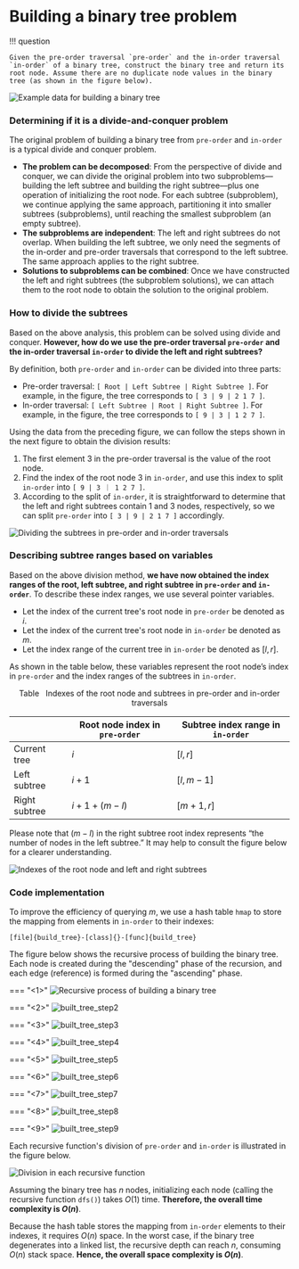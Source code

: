 # Building a binary tree problem

!!! question

    Given the pre-order traversal `pre-order` and the in-order traversal `in-order` of a binary tree, construct the binary tree and return its root node. Assume there are no duplicate node values in the binary tree (as shown in the figure below).

![Example data for building a binary tree](build_binary_tree_problem.assets/build_tree_example.png)

### Determining if it is a divide-and-conquer problem

The original problem of building a binary tree from `pre-order` and `in-order` is a typical divide and conquer problem.

- **The problem can be decomposed**: From the perspective of divide and conquer, we can divide the original problem into two subproblems—building the left subtree and building the right subtree—plus one operation of initializing the root node. For each subtree (subproblem), we continue applying the same approach, partitioning it into smaller subtrees (subproblems), until reaching the smallest subproblem (an empty subtree).
- **The subproblems are independent**: The left and right subtrees do not overlap. When building the left subtree, we only need the segments of the in-order and pre-order traversals that correspond to the left subtree. The same approach applies to the right subtree.
- **Solutions to subproblems can be combined**: Once we have constructed the left and right subtrees (the subproblem solutions), we can attach them to the root node to obtain the solution to the original problem.

### How to divide the subtrees

Based on the above analysis, this problem can be solved using divide and conquer. **However, how do we use the pre-order traversal `pre-order` and the in-order traversal `in-order` to divide the left and right subtrees?**

By definition, both `pre-order` and `in-order` can be divided into three parts:

- Pre-order traversal: `[ Root | Left Subtree | Right Subtree ]`. For example, in the figure, the tree corresponds to `[ 3 | 9 | 2 1 7 ]`.
- In-order traversal: `[ Left Subtree | Root | Right Subtree ]`. For example, in the figure, the tree corresponds to `[ 9 | 3 | 1 2 7 ]`.

Using the data from the preceding figure, we can follow the steps shown in the next figure to obtain the division results:

1. The first element 3 in the pre-order traversal is the value of the root node.
2. Find the index of the root node 3 in `in-order`, and use this index to split `in-order` into `[ 9 | 3 ｜ 1 2 7 ]`.
3. According to the split of `in-order`, it is straightforward to determine that the left and right subtrees contain 1 and 3 nodes, respectively, so we can split `pre-order` into `[ 3 | 9 | 2 1 7 ]` accordingly.

![Dividing the subtrees in pre-order and in-order traversals](build_binary_tree_problem.assets/build_tree_pre-order_in-order_division.png)

### Describing subtree ranges based on variables

Based on the above division method, **we have now obtained the index ranges of the root, left subtree, and right subtree in `pre-order` and `in-order`**. To describe these index ranges, we use several pointer variables.

- Let the index of the current tree's root node in `pre-order` be denoted as $i$.
- Let the index of the current tree's root node in `in-order` be denoted as $m$.
- Let the index range of the current tree in `in-order` be denoted as $[l, r]$.

As shown in the table below, these variables represent the root node’s index in `pre-order` and the index ranges of the subtrees in `in-order`.

<p align="center"> Table <id> &nbsp; Indexes of the root node and subtrees in pre-order and in-order traversals </p>

|               | Root node index in `pre-order` | Subtree index range in `in-order`    |
| ------------- | ----------------------------- | ----------------------------------- |
| Current tree  | $i$                           | $[l, r]$                            |
| Left subtree  | $i + 1$                       | $[l, m-1]$                          |
| Right subtree | $i + 1 + (m - l)$             | $[m+1, r]$                          |

Please note that $(m-l)$ in the right subtree root index represents “the number of nodes in the left subtree.” It may help to consult the figure below for a clearer understanding.

![Indexes of the root node and left and right subtrees](build_binary_tree_problem.assets/build_tree_division_pointers.png)

### Code implementation

To improve the efficiency of querying $m$, we use a hash table `hmap` to store the mapping from elements in `in-order` to their indexes:

```src
[file]{build_tree}-[class]{}-[func]{build_tree}
```

The figure below shows the recursive process of building the binary tree. Each node is created during the "descending" phase of the recursion, and each edge (reference) is formed during the "ascending" phase.

=== "<1>"
    ![Recursive process of building a binary tree](build_binary_tree_problem.assets/built_tree_step1.png)

=== "<2>"
    ![built_tree_step2](build_binary_tree_problem.assets/built_tree_step2.png)

=== "<3>"
    ![built_tree_step3](build_binary_tree_problem.assets/built_tree_step3.png)

=== "<4>"
    ![built_tree_step4](build_binary_tree_problem.assets/built_tree_step4.png)

=== "<5>"
    ![built_tree_step5](build_binary_tree_problem.assets/built_tree_step5.png)

=== "<6>"
    ![built_tree_step6](build_binary_tree_problem.assets/built_tree_step6.png)

=== "<7>"
    ![built_tree_step7](build_binary_tree_problem.assets/built_tree_step7.png)

=== "<8>"
    ![built_tree_step8](build_binary_tree_problem.assets/built_tree_step8.png)

=== "<9>"
    ![built_tree_step9](build_binary_tree_problem.assets/built_tree_step9.png)

Each recursive function's division of `pre-order` and `in-order` is illustrated in the figure below.

![Division in each recursive function](build_binary_tree_problem.assets/built_tree_overall.png)

Assuming the binary tree has $n$ nodes, initializing each node (calling the recursive function `dfs()`) takes $O(1)$ time. **Therefore, the overall time complexity is $O(n)$**.

Because the hash table stores the mapping from `in-order` elements to their indexes, it requires $O(n)$ space. In the worst case, if the binary tree degenerates into a linked list, the recursive depth can reach $n$, consuming $O(n)$ stack space. **Hence, the overall space complexity is $O(n)$**.

